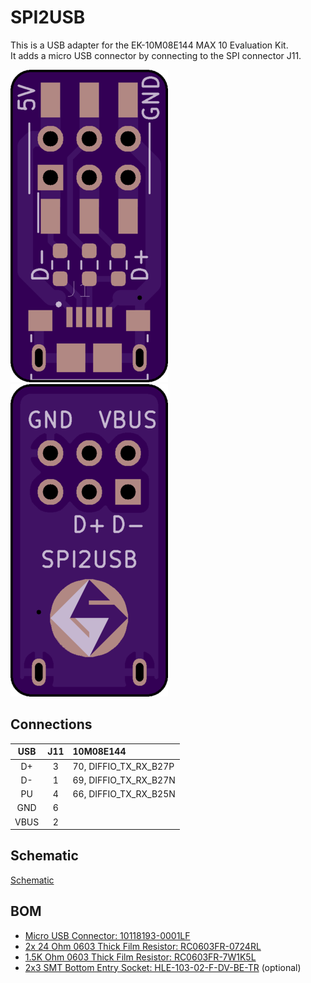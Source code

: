 # SPI2USB

This is a USB adapter for the EK-10M08E144 MAX 10 Evaluation Kit.  
It adds a micro USB connector by connecting to the SPI connector J11.

![top side](osh-top.png) ![bottom side](osh-bot.png)

## Connections

|  USB  |  J11  | 10M08E144             |
| :---: | :---: | :---                  |
|  D+   |   3   | 70, DIFFIO_TX_RX_B27P |
|  D-   |   1   | 69, DIFFIO_TX_RX_B27N |
|  PU   |   4   | 66, DIFFIO_TX_RX_B25N |
|  GND  |   6   |                       |
|  VBUS |   2   |                       |

## Schematic

[Schematic](spi2usb-sch.pdf)

## BOM 

 * [Micro USB Connector: 10118193-0001LF](https://www.mouser.com/ProductDetail/649-10118193-0001LF)
 * [2x 24 Ohm 0603 Thick Film Resistor: RC0603FR-0724RL](https://www.mouser.com/ProductDetail/603-RC0603FR-0724RL)
 * [1.5K Ohm 0603 Thick Film Resistor: RC0603FR-7W1K5L](https://www.mouser.com/ProductDetail/603-RC0603FR-7W1K5L)
 * [2x3 SMT Bottom Entry Socket: HLE-103-02-F-DV-BE-TR](https://www.mouser.com/ProductDetail/200-HLE10302FDVBETR) (optional)
